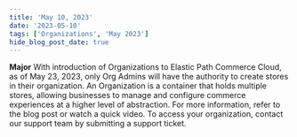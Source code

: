 ```yaml
---
title: 'May 10, 2023'
date: '2023-05-10'
tags: ['Organizations', 'May 2023']
hide_blog_post_date: true
---
```

**Major**
With introduction of Organizations to Elastic Path Commerce Cloud, as of May 23, 2023, only Org Admins will have the authority to create stores in their organization. An Organization is a container that holds multiple stores, allowing businesses to manage and configure commerce experiences at a higher level of abstraction. For more information, refer to the blog post or watch a quick video. To access your organization, contact our support team by submitting a support ticket.

